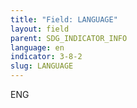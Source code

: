 ```yaml
---
title: "Field: LANGUAGE"
layout: field
parent: SDG_INDICATOR_INFO
language: en
indicator: 3-8-2
slug: LANGUAGE
---
```

ENG